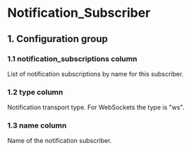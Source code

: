 # Notification_Subscriber

## 1. Configuration group

### 1.1 notification_subscriptions column

List of notification subscriptions by name for this subscriber.

### 1.2 type column

Notification transport type. For WebSockets the type is "ws".

### 1.3 name column

Name of the notification subscriber.

